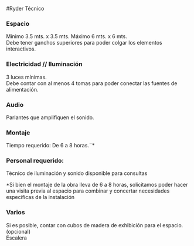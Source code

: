 #Ryder Técnico  

### Espacio  
Mínimo 3.5 mts. x 3.5 mts. Máximo 6 mts. x 6 mts.  
Debe tener ganchos superiores para poder colgar los elementos interactivos.  

### Electricidad // Iluminación
3 luces mínimas.  
Debe contar con al menos 4 tomas para poder conectar las fuentes de alimentación.  

### Audio
Parlantes que amplifiquen el sonido.  

### Montaje
Tiempo requerido: De 6 a 8  horas.¨*  

### Personal requerido:  
Técnico de iluminación y sonido disponible para consultas  

*Si bien el montaje de la obra lleva de 6 a 8 horas, solicitamos poder hacer una visita previa al espacio para combinar y concertar necesidades específicas de la instalación  

### Varios  
Si es posible, contar con cubos de madera de exhibición para el espacio. (opcional)  
Escalera  



